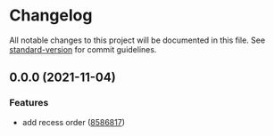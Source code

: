 # Changelog

All notable changes to this project will be documented in this file. See [standard-version](https://github.com/conventional-changelog/standard-version) for commit guidelines.

## 0.0.0 (2021-11-04)


### Features

* add recess order ([8586817](https://github.com/hrdtbs/css-property-orders/commit/85868170bd23ae5d307c690c07b4c0bcb4ab338d))
